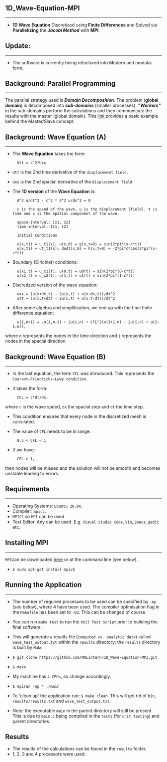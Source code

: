 ## 1D_Wave-Equation-MPI
---
* __1D Wave Equation__ Discretized using __Finite Differences__ and Solved via __Parallelizing__ the ___Jacobi Method___ with __MPI__.

## Update:
---
* The software is currently being refactored into Modern and modular form.
## Background: Parallel Programming
---
The parallel strategy used is ___Domain Decomposition___.
The problem (__global domain__) is decomposed into ___sub-domains___ (smaller processes). ___"Workers"___ in the sub-domains perform the calculations
and then communicate the results with the master (global domain). This [link](https://www.mcs.anl.gov/research/projects/mpi/tutorial/mpiexmpl/src2/io/C/main.html) provides a basic example behind the Master/Slave concept.

## Background: Wave Equation (A)
---
* The __Wave Equation__ takes the form:

        Utt = c^2*Uxx
* `Utt` is the 2nd time derivative of the `displacement field`.
* `Uxx` is the 2nd spacial derivative of the `displacement field`.

* The __1D version__ of the __Wave Equation__ is:

        d^2 u/dt^2 - c^2 * d^2 u/dx^2 = 0

        c is the speed of the wave, u is the displacement (field), t is time and x is the spatial component of the wave.

        space-interval: [x1, x2]
        time-interval: [t1, t2]

        Initial Conditions

        u(x,t1) = u_t1(x); u(x,0) = g(x,t=0) = sin(2*pi*(x-c*t))
        u(x,t1) = ut_t1(x); dudt(x,0) = h(x,t=0) = -2*pi*c*cos(2*pi*(x-c*t))
        
* Boundary (Dirichlet) conditions: 

        u(x1,t) = u_x1(t); u(0,t) = u0(t) = sin(2*pi*(0-c*t))
        u(x2,t) = u_x2(t); u(1,t) = u1(t) = sin(2*pi*(1-c*t))

* Discretized version of the wave equation:

        uxx = (u(x+dx,t) - 2u(x,t) + u(x-dx,t))/dx^2
        utt = (u(x,t+dt) - 2u(x,t) + u(x,t-dt))/dt^2

* After some algebra and simplification, we end up with the final finite difference equation:

        u(i,n+1) = -u(i,n-1) + 2u(i,n) + CFL^2(u(i+1,n) - 2u(i,n) + u(i-1,n)),

where `n` represents the nodes in the time direction and `i` represents the nodes in the spacial direction.

## Background: Wave Equation (B)
---
* In the last equation, the term `CFL` was introduced. This represents the `Courant–Friedrichs–Lewy condition`.
* It takes the form:

        CFL = c*dt/dx,

where `c` is the wave speed, `dx` the spacial step and `dt` the time step.
* This condition ensures that every node in the discretized mesh is calculated.
* The value of `CFL` needs to be in range: 

        0.5 < CFL < 1

* If we have:

        CFL > 1,

then nodes will be missed and the solution will not be smooth and becomes unstable leading to errors. 



## Requirements
---
* Operating Systems: `Ubuntu 20.04`.
* Compiler: `mpicc`.
* `MPICC` so `MPI` can be used.
* Text Editor. Any can be used. E.g. `Visual Studio Code`, `Vim`, `Emacs`, `gedit` etc.

## Installing MPI
---
`MPI`can be downloaded [here](https://www.mpich.org/) or at the command line (see below).

* `$ sudo apt-get install mpich`

## Running the Application
---
* The number of required processes to be used can be specified by `-np` (see below), where 4 have been used. The compiler optimisation flag in the `Makefile` has been set to `-O3`. This can be changed of course.
* You can run `make test` to run the `Unit Test Script` prior to building the final software.
* This will generate a results file (`computed vs. analytic data`) called `wave_test_output.txt` within the `results` directory; the `results` directory is built by `Make`.

* `$ git clone https://github.com/MRLintern/1D_Wave-Equation-MPI.git`
* `$ make`
* My machine has `4 CPUs`, so change accordingly.
* `$ mpirun -np 4 ./main`
* To 'clean up' the application run: `$ make clean`. This will get rid of `bin`, `results/results.txt` and  `wave_test_output.txt`.
* Note: the executable `main` in the parent directory will still be present. This is due to `main.c` being compiled in the `tests` (for `unit testing`) and parent directories.


## Results

* The results of the calculations can be found in the `results` folder.
* 1, 2, 3 and 4 processors were used.

